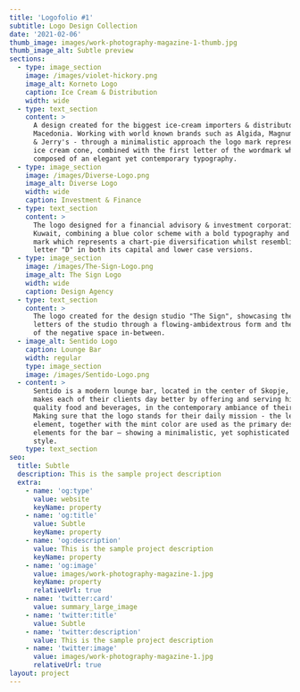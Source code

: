 ```yaml
---
title: 'Logofolio #1'
subtitle: Logo Design Collection
date: '2021-02-06'
thumb_image: images/work-photography-magazine-1-thumb.jpg
thumb_image_alt: Subtle preview
sections:
  - type: image_section
    image: /images/violet-hickory.png
    image_alt: Korneto Logo
    caption: Ice Cream & Distribution
    width: wide
  - type: text_section
    content: >
      A design created for the biggest ice-cream importers & distributors in
      Macedonia. Working with world known brands such as Algida, Magnum, and Ben
      & Jerry's - through a minimalistic approach the logo mark represents an
      ice cream cone, combined with the first letter of the wordmark which is
      composed of an elegant yet contemporary typography.
  - type: image_section
    image: /images/Diverse-Logo.png
    image_alt: Diverse Logo
    width: wide
    caption: Investment & Finance
  - type: text_section
    content: >
      The logo designed for a financial advisory & investment corporation from
      Kuwait, combining a blue color scheme with a bold typography and a logo
      mark which represents a chart-pie diversification whilst resembling the
      letter "D" in both its capital and lower case versions.
  - type: image_section
    image: /images/The-Sign-Logo.png
    image_alt: The Sign Logo
    width: wide
    caption: Design Agency
  - type: text_section
    content: >
      The logo created for the design studio "The Sign", showcasing the first
      letters of the studio through a flowing-ambidextrous form and the forming
      of the negative space in-between.
  - image_alt: Sentido Logo
    caption: Lounge Bar
    width: regular
    type: image_section
    image: /images/Sentido-Logo.png
  - content: >
      Sentido is a modern lounge bar, located in the center of Skopje, that
      makes each of their clients day better by offering and serving high
      quality food and beverages, in the contemporary ambiance of their place.
      Making sure that the logo stands for their daily mission - the leaf
      element, together with the mint color are used as the primary design
      elements for the bar – showing a minimalistic, yet sophisticated sense of
      style.
    type: text_section
seo:
  title: Subtle
  description: This is the sample project description
  extra:
    - name: 'og:type'
      value: website
      keyName: property
    - name: 'og:title'
      value: Subtle
      keyName: property
    - name: 'og:description'
      value: This is the sample project description
      keyName: property
    - name: 'og:image'
      value: images/work-photography-magazine-1.jpg
      keyName: property
      relativeUrl: true
    - name: 'twitter:card'
      value: summary_large_image
    - name: 'twitter:title'
      value: Subtle
    - name: 'twitter:description'
      value: This is the sample project description
    - name: 'twitter:image'
      value: images/work-photography-magazine-1.jpg
      relativeUrl: true
layout: project
---
```


